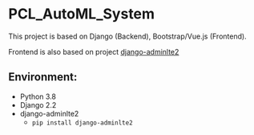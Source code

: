 # PCL_AutoML_System
This project is based on Django (Backend), Bootstrap/Vue.js (Frontend).

Frontend is also based on project 
[django-adminlte2](https://github.com/adamcharnock/django-adminlte2)

## Environment:

- Python 3.8
- Django 2.2
- django-adminlte2
    - `
    pip install django-adminlte2
    `